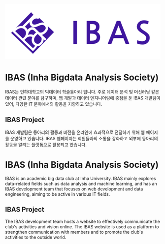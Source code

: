 ![main logo of IBAS](profile/logo_purple.png)

# IBAS (Inha Bigdata Analysis Society)
IBAS는 인하대학교의 빅데이터 학술동아리 입니다. 주로 데이터 분석 및 머신러닝 같은 데이터 관련 분야를 탐구하며, 웹 개발과 데이터 엔지니어링에 중점을 둔 IBAS 개발팀이 있어, 다양한 IT 분야에서의 활동을 지향하고 있습니다.

## IBAS Project

IBAS 개발팀은 동아리의 활동과 비전을 온라인에 효과적으로 전달하기 위해 웹 페이지를 운영하고 있습니다. IBAS 웹페이지는 회원들과의 소통을 강화하고 외부에 동아리의 활동을 알리는 플랫폼으로 활용되고 있습니다.

# IBAS (Inha Bigdata Analysis Society)
IBAS is an academic big data club at Inha University. IBAS mainly explores data-related fields such as data analysis and machine learning, and has an IBAS development team that focuses on web development and data engineering, aiming to be active in various IT fields.

## IBAS Project

The IBAS development team hosts a website to effectively communicate the club's activities and vision online. The IBAS website is used as a platform to strengthen communication with members and to promote the club's activities to the outside world.
